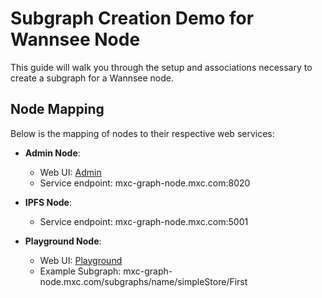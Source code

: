 # Subgraph Creation Demo for Wannsee Node

This guide will walk you through the setup and associations necessary to create a subgraph for a Wannsee node.

## Node Mapping 

Below is the mapping of nodes to their respective web services:

- **Admin Node**: 
    - Web UI: [Admin](http://mxc-graph-node.mxc.com)
    - Service endpoint: mxc-graph-node.mxc.com:8020
    
- **IPFS Node**: 
    - Service endpoint: mxc-graph-node.mxc.com:5001
    
- **Playground Node**: 
    - Web UI: [Playground](http://mxc-graph-node.mxc.com:8030/graphql/playground)
    - Example Subgraph: mxc-graph-node.mxc.com/subgraphs/name/simpleStore/First
